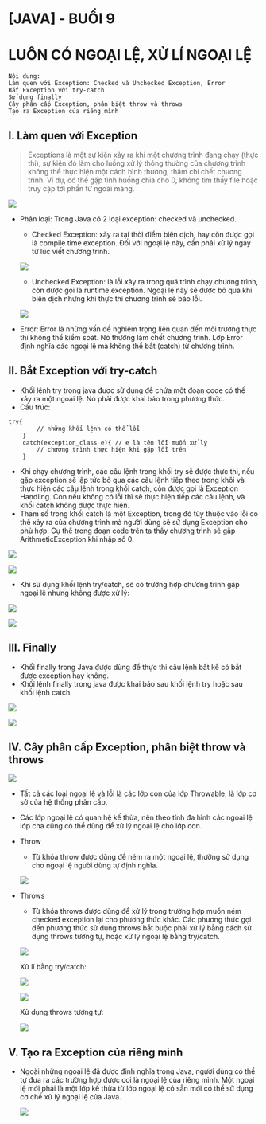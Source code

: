 # [JAVA] - BUỔI 9 
# LUÔN CÓ NGOẠI LỆ, XỬ LÍ NGOẠI LỆ

```
Nội dung:
Làm quen với Exception: Checked và Unchecked Exception, Error
Bắt Exception với try-catch
Sử dụng finally
Cây phân cấp Exception, phân biệt throw và throws
Tạo ra Exception của riêng mình
```
## I. Làm quen với Exception
> Exceptions là một sự kiện xảy ra khi một chương trình đang chạy (thực thi), sự kiện đó làm cho luồng xử lý thông thường của chương trình không thể thực hiện một cách bình thường, thậm chí chết chương trình.
> Ví dụ, có thể gặp tình huống chia cho 0, không tìm thấy file hoặc truy cập tới phần tử ngoài mảng.

![](imagebuoi8.png)
- Phân loại: Trong Java có 2 loại exception: checked và unchecked.
  - Checked Exception: xảy ra tại thời điểm biên dịch, hay còn được gọi là compile time exception. Đối với ngoại lệ này, cần phải xử lý ngay từ lúc viết chương trình. 
  
  ![](image2buoi8.png)
  - Unchecked Exception: là lỗi xảy ra trong quá trình chạy chương trình, còn được gọi là runtime exception. Ngoại lệ này sẽ được bỏ qua khi biên dịch nhưng khi thực thi chương trình sẽ báo lỗi.
  
  ![](image3buoi8.png)
- Error: Error là những vấn đề nghiêm trọng liên quan đến môi trường thực thi không thể kiểm soát. Nó thường làm chết chương trình. Lớp Error định nghĩa các ngoại lệ mà không thể bắt (catch) từ chương trình.
## II. Bắt Exception với try-catch
- Khối lệnh try trong java được sử dụng để chứa một đoạn code có thế xảy ra một ngoại lệ. Nó phải được khai báo trong phương thức.
- Cấu trúc:
```
try{
		// những khối lệnh có thể lỗi
	}
	catch(exception_class e){ // e là tên lỗi muốn xử lý
		// chương trình thực hiện khi gặp lỗi trên
	}
```
- Khi chạy chương trình, các câu lệnh trong khối try sẽ được thực thi, nếu gặp exception sẽ lập tức bỏ qua các câu lệnh tiếp theo trong khối và thực hiện các câu lệnh trong khối catch, còn được gọi là Exception Handling. Còn nếu không có lỗi thì sẽ thực hiện tiếp các câu lệnh, và khối catch không được thực hiện.
- Tham số trong khối catch là một Exception, trong đó tùy thuộc vào lỗi có thể xảy ra của chương trình mà người dùng sẽ sử dụng Exception cho phù hợp. Cụ thể trong đoạn code trên ta thấy chương trình sẽ gặp ArithmeticException khi nhập số 0.
  
![](image4buoi8.png)

![](image5buoi8.png)
- Khi sử dụng khối lệnh try/catch, sẽ có trường hợp chương trình gặp ngoại lệ nhưng không được xử lý:
  
![](image6buoi8.png)

![](image7buoi8.png)
## III. Finally
- Khối finally trong Java được dùng để thực thi câu lệnh bất kể có bắt được exception hay không.
- Khối lệnh finally trong java được khai báo sau khối lệnh try hoặc sau khối lệnh catch.
  
![](image8buoi8.png)

![](image9buoi8.png)
## IV. Cây phân cấp Exception, phân biệt throw và throws

![](https://gpcoder.com/wp-content/uploads/2017/11/Exception_Classes.png)
- Tất cả các loại ngoại lệ và lỗi là các lớp con của lớp Throwable, là lớp cơ sở của hệ thống phân cấp.
- Các lớp ngoại lệ có quan hệ kế thừa, nên theo tính đa hình các ngoại lệ lớp cha cũng có thể dùng để xử lý ngoại lệ cho lớp con.
- Throw
  - Từ khóa throw được dùng để ném ra một ngoại lệ, thường sử dụng cho ngoại lệ người dùng tự định nghĩa.
  
  ![](image10buoi8.png)
- Throws
  - Từ khóa throws được dùng để xử lý trong trường hợp muốn ném checked exception lại cho phương thức khác. Các phương thức gọi đến phương thức sử dụng throws bắt buộc phải xử lý bằng cách sử dụng throws tương tự, hoặc xử lý ngoại lệ bằng try/catch.
  
  ![](image11buoi8.png)

  Xử lí bằng try/catch:

  ![](image12buoi8.png)

  ![](image13buoi8.png)
  
  Xử dụng throws tương tự:

  ![](image14buoi8.png)
## V. Tạo ra Exception của riêng mình
- Ngoài những ngoại lệ đã được định nghĩa trong Java, người dùng có thể tự đưa ra các trường hợp được coi là ngoại lệ của riêng mình. Một ngoại lệ mới phải là một lớp kế thừa từ lớp ngoại lệ có sẵn mới có thể sử dụng cơ chế xử lý ngoại lệ của Java.
  
  ![](image15buoi8.png)